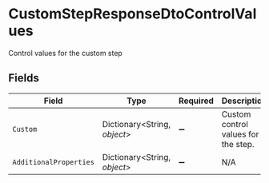 # CustomStepResponseDtoControlValues

Control values for the custom step


## Fields

| Field                               | Type                                | Required                            | Description                         |
| ----------------------------------- | ----------------------------------- | ----------------------------------- | ----------------------------------- |
| `Custom`                            | Dictionary<String, *object*>        | :heavy_minus_sign:                  | Custom control values for the step. |
| `AdditionalProperties`              | Dictionary<String, *object*>        | :heavy_minus_sign:                  | N/A                                 |